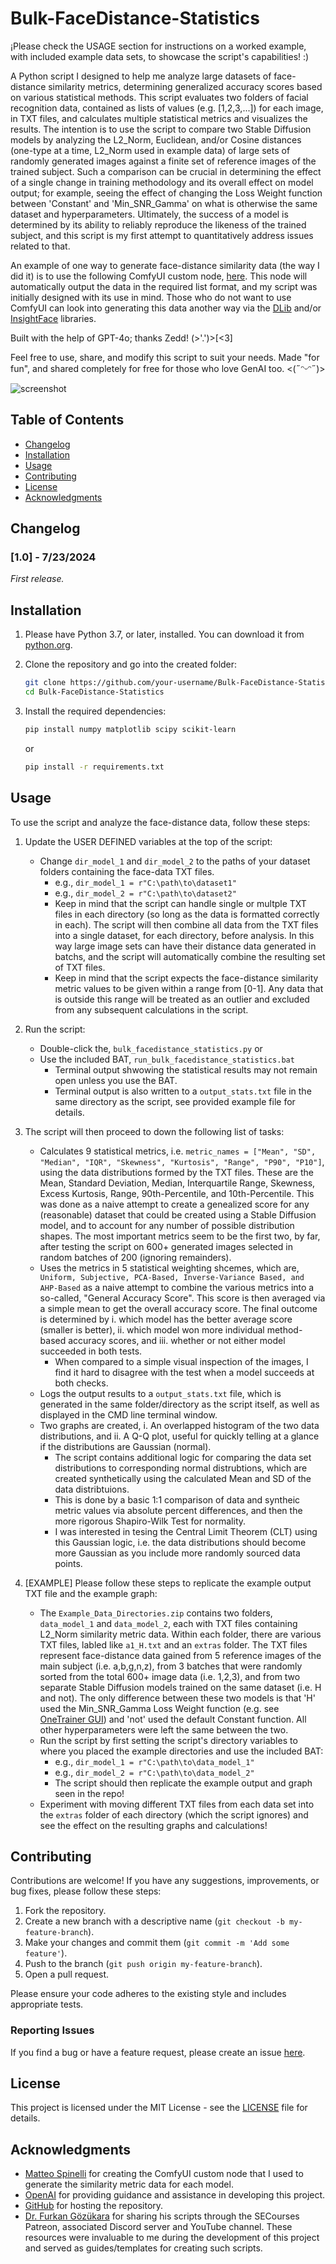 # Bulk-FaceDistance-Statistics

¡Please check the USAGE section for instructions on a worked example, with included example data sets, to showcase the script's capabilities! :)

A Python script I designed to help me analyze large datasets of face-distance similarity metrics, determining generalized accuracy scores based on various statistical methods. This script evaluates two folders of facial recognition data, contained as lists of values (e.g. \[1,2,3,...\]) for each image, in TXT files, and calculates multiple statistical metrics and visualizes the results. The intention is to use the script to compare two Stable Diffusion models by analyzing the L2_Norm, Euclidean, and/or Cosine distances (one-type at a time, L2_Norm used in example data) of large sets of randomly generated images against a finite set of reference images of the trained subject. Such a comparison can be crucial in determining the effect of a single change in training methodology and its overall effect on model output; for example, seeing the effect of changing the Loss Weight function between 'Constant' and 'Min_SNR_Gamma' on what is otherwise the same dataset and hyperparameters. Ultimately, the success of a model is determined by its ability to reliably reproduce the likeness of the trained subject, and this script is my first attempt to quantitatively address issues related to that.

An example of one way to generate face-distance similarity data (the way I did it) is to use the following ComfyUI custom node, [here](https://github.com/cubiq/ComfyUI_FaceAnalysis).
This node will automatically output the data in the required list format, and my script was initially designed with its use in mind. Those who do not want to use ComfyUI can look into generating this data another way via the [DLib](http://dlib.net/) and/or [InsightFace](https://github.com/deepinsight/insightface) libraries.

Built with the help of GPT-4o; thanks Zedd! (>'.')>[<3] 

Feel free to use, share, and modify this script to suit your needs.
Made "for fun", and shared completely for free for those who love GenAI too.
<(˶ᵔᵕᵔ˶)>

![screenshot](Example_Figure_0.png)

## Table of Contents

- [Changelog](#changelog)
- [Installation](#installation)
- [Usage](#usage)
- [Contributing](#contributing)
- [License](#license)
- [Acknowledgments](#acknowledgments)

## Changelog

### [1.0] - 7/23/2024
_First release._

## Installation

1. Please have Python 3.7, or later, installed. You can download it from [python.org](https://www.python.org/downloads/).

2. Clone the repository and go into the created folder:
    ```sh
    git clone https://github.com/your-username/Bulk-FaceDistance-Statistics.git
    cd Bulk-FaceDistance-Statistics
    ```

3. Install the required dependencies:
    ```sh
    pip install numpy matplotlib scipy scikit-learn
    ```
    or
    ```sh
    pip install -r requirements.txt
    ```
    
## Usage

To use the script and analyze the face-distance data, follow these steps:

1. Update the USER DEFINED variables at the top of the script:
    - Change `dir_model_1` and `dir_model_2` to the paths of your dataset folders containing the face-data TXT files.
        * e.g., `dir_model_1 = r"C:\path\to\dataset1"`
        * e.g., `dir_model_2 = r"C:\path\to\dataset2"`
        * Keep in mind that the script can handle single or multple TXT files in each directory (so long as the data is formatted correctly in each). The script will then combine all data from the TXT files into a single dataset, for each directory, before analysis. In this way large image sets can have their distance data generated in batchs, and the script will automatically combine the resulting set of TXT files.
        * Keep in mind that the script expects the face-distance similarity metric values to be given within a range from \[0-1\]. Any data that is outside this range will be treated as an outlier and excluded from any subsequent calculations in the script.

2. Run the script:
    - Double-click the, `bulk_facedistance_statistics.py`
   or
    - Use the included BAT, `run_bulk_facedistance_statistics.bat`
        * Terminal output shwowing the statistical results may not remain open unless you use the BAT.
        * Terminal output is also written to a `output_stats.txt` file in the same directory as the script, see provided example file for details.

3. The script will then proceed to down the following list of tasks:
    - Calculates 9 statistical metrics, i.e. `metric_names = ["Mean", "SD", "Median", "IQR", "Skewness", "Kurtosis", "Range", "P90", "P10"]`, using the data distributions formed by the TXT files.
    These are the Mean, Standard Deviation, Median, Interquartile Range, Skewness, Excess Kurtosis, Range, 90th-Percentile, and 10th-Percentile. This was done as a naive attempt to create a genealized score for any (reasonable) dataset that could be created using a Stable Diffusion model, and to account for any number of possible distribution shapes. The most important metrics seem to be the first two, by far, after testing the script on 600+ generated images selected in random batches of 200 (ignoring remainders).
    - Uses the metrics in 5 statistical weighting shcemes, which are, `Uniform, Subjective, PCA-Based, Inverse-Variance Based, and AHP-Based` as a naive attempt to combine the various metrics into a so-called, "General Accuracy Score". This score is then averaged via a simple mean to get the overall accuracy score. The final outcome is determined by i. which model has the better average score (smaller is better), ii. which model won more individual method-based accuracy scores, and iii. whether or not either model succeeded in both tests.
        * When compared to a simple visual inspection of the images, I find it hard to disagree with the test when a model succeeds at both checks.
    - Logs the output results to a `output_stats.txt` file, which is generated in the same folder/directory as the script itself, as well as displayed in the CMD line terminal window.
    - Two graphs are created, i. An overlapped histogram of the two data distributions, and ii. A Q-Q plot, useful for quickly telling at a glance if the distributions are Gaussian (normal).
        * The script contains additional logic for comparing the data set distributions to corresponding normal distrubtions, which are created synthetically using the calculated Mean and SD of the data distribtuions.
        * This is done by a basic 1:1 comparison of data and syntheic metric values via absolute percent differences, and then the more rigorous Shapiro-Wilk Test for normality.
        * I was interested in tesing the Central Limit Theorem (CLT) using this Gaussian logic, i.e. the data distributions should become more Gaussian as you include more randomly sourced data points.

4. \[EXAMPLE\] Please follow these steps to replicate the example output TXT file and the example graph:
    - The `Example_Data_Directories.zip` contains two folders, `data_model_1` and `data_model_2`, each with TXT files containing L2_Norm similarity metric data. Within each folder, there are various TXT files, labled like `a1_H.txt` and an `extras` folder. The TXT files represent face-distance data gained from 5 reference images of the main subject (i.e. a,b,g,n,z), from 3 batches that were randomly sorted from the total 600+ image data (i.e. 1,2,3), and from two separate Stable Diffusion models trained on the same dataset (i.e. H and not). The only difference between these two models is that 'H' used the Min_SNR_Gamma Loss Weight function (e.g. see [OneTrainer GUI](https://github.com/Nerogar/OneTrainer)) and 'not' used the default Constant function. All other hyperparameters were left the same between the two.
    - Run the script by first setting the script's directory variables to where you placed the example directories and use the included BAT:
        * e.g., `dir_model_1 = r"C:\path\to\data_model_1"`
        * e.g., `dir_model_2 = r"C:\path\to\data_model_2"`
        * The script should then replicate the example output and graph seen in the repo!
    - Experiment with moving different TXT files from each data set into the `extras` folder of each directory (which the script ignores) and see the effect on the resulting graphs and calculations!

## Contributing

Contributions are welcome! If you have any suggestions, improvements, or bug fixes, please follow these steps:

1. Fork the repository.
2. Create a new branch with a descriptive name (`git checkout -b my-feature-branch`).
3. Make your changes and commit them (`git commit -m 'Add some feature'`).
4. Push to the branch (`git push origin my-feature-branch`).
5. Open a pull request.

Please ensure your code adheres to the existing style and includes appropriate tests.

### Reporting Issues

If you find a bug or have a feature request, please create an issue [here](https://github.com/klromans557/Bulk-FaceDistance-Statistics/issues).

## License

This project is licensed under the MIT License - see the [LICENSE](LICENSE) file for details.

## Acknowledgments

- [Matteo Spinelli](https://github.com/cubiq/ComfyUI_FaceAnalysis) for creating the ComfyUI custom node that I used to generate the similarity metric data for each model.
- [OpenAI](https://www.openai.com) for providing guidance and assistance in developing this project.
- [GitHub](https://github.com) for hosting the repository.
- [Dr. Furkan Gözükara](https://www.patreon.com/SECourses/posts) for sharing his scripts through the SECourses Patreon, associated Discord server and YouTube channel.
  These resources were invaluable to me during the development of this project and served as guides/templates for creating such scripts.
